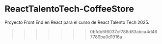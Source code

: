 # ReactTalentoTech-CoffeeStore
Proyecto Front End en React para el curso de React Talento Tech 2025. 
>>>>>>> 0bfdb6f6037cf788d83abca4d467789ba0d1916a
